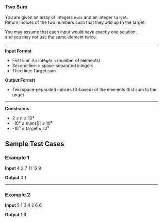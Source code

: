### Two Sum

You are given an array of integers `nums` and an integer `target`.  
Return indices of the two numbers such that they add up to the target.

You may assume that each input would have exactly one solution,  
and you may not use the same element twice.

---

**Input Format**  
- First line: An integer `n` (number of elements)  
- Second line: `n` space-separated integers  
- Third line: Target sum

**Output Format**  
- Two space-separated indices (0-based) of the elements that sum to the target

---

**Constraints**  
- 2 ≤ n ≤ 10⁴  
- -10⁹ ≤ nums[i] ≤ 10⁹  
- -10⁹ ≤ target ≤ 10⁹



## Sample Test Cases

### Example 1

**Input**
4
2 7 11 15
9


**Output**
0 1

---

### Example 2

**Input**
5
1 3 4 2 6
6


**Output**
1 3

